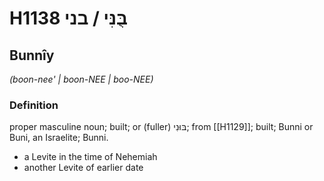 # H1138 בֻּנִּי / בני

## Bunnîy

_(boon-nee' | boon-NEE | boo-NEE)_

### Definition

proper masculine noun; built; or (fuller) בּוּנִי; from [[H1129]]; built; Bunni or Buni, an Israelite; Bunni.

- a Levite in the time of Nehemiah
- another Levite of earlier date
